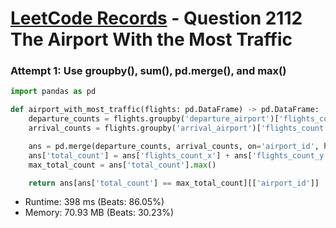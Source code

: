 # [LeetCode Records](../../README.md) - Question 2112 The Airport With the Most Traffic

### Attempt 1: Use groupby(), sum(), pd.merge(), and max()
```py
import pandas as pd

def airport_with_most_traffic(flights: pd.DataFrame) -> pd.DataFrame:
    departure_counts = flights.groupby('departure_airport')['flights_count'].sum().reset_index().rename(columns={'departure_airport': 'airport_id'})
    arrival_counts = flights.groupby('arrival_airport')['flights_count'].sum().reset_index().rename(columns={'arrival_airport': 'airport_id'})

    ans = pd.merge(departure_counts, arrival_counts, on='airport_id', how='outer').fillna(0)
    ans['total_count'] = ans['flights_count_x'] + ans['flights_count_y']
    max_total_count = ans['total_count'].max()

    return ans[ans['total_count'] == max_total_count][['airport_id']]
```
- Runtime: 398 ms (Beats: 86.05%)
- Memory: 70.93 MB (Beats: 30.23%)

<br>
